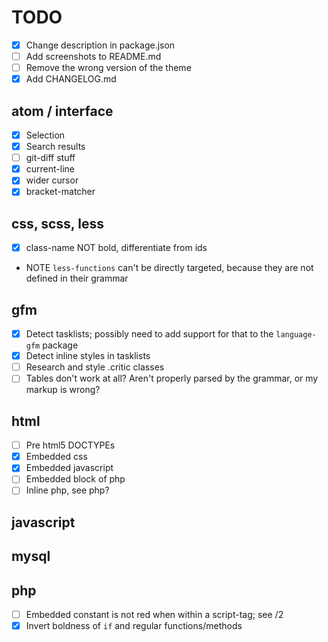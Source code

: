 # TODO

- [x] Change description in package.json
- [ ] Add screenshots to README.md
- [ ] Remove the wrong version of the theme
- [x] Add CHANGELOG.md

## atom / interface

- [x] Selection
- [x] Search results
- [ ] git-diff stuff
- [x] current-line
- [x] wider cursor
- [x] bracket-matcher

## css, scss, less

- [x] class-name NOT bold, differentiate from ids
- NOTE `less-functions` can't be directly targeted, because they are not defined in their grammar

## gfm

- [x] Detect tasklists; possibly need to add support for that to the `language-gfm` package
- [x] Detect inline styles in tasklists
- [ ] Research and style .critic classes
- [ ] Tables don't work at all? Aren't properly parsed by the grammar, or my markup is wrong?

## html

- [ ] Pre html5 DOCTYPEs
- [x] Embedded css
- [x] Embedded javascript
- [ ] Embedded block of php
- [ ] Inline php, see php?

## javascript

## mysql

## php

- [ ] Embedded constant is not red when within a script-tag; see /2
- [x] Invert boldness of `if` and regular functions/methods
